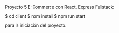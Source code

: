 Proyecto 5 E-Commerce con React, Express Fullstack:

$ cd client $ npm install $ npm run start

para la iniciación del proyecto.
